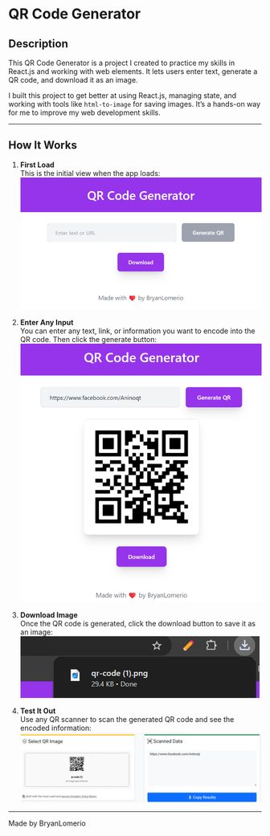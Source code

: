 # QR Code Generator

## Description

This QR Code Generator is a project I created to practice my skills in React.js and working with web elements. It lets users enter text, generate a QR code, and download it as an image.

I built this project to get better at using React.js, managing state, and working with tools like `html-to-image` for saving images. It’s a hands-on way for me to improve my web development skills.

---

## How It Works

1. **First Load**  
   This is the initial view when the app loads:  
   ![QR Code Initial Load](./src/assets/qr1.png)  

2. **Enter Any Input**  
   You can enter any text, link, or information you want to encode into the QR code. Then click the generate button:  
   ![Enter Input to Generate QR](./src/assets/qr2.png)  

3. **Download Image**  
   Once the QR code is generated, click the download button to save it as an image:  
   ![Download QR Code Image](./src/assets/qr3.png)  

4. **Test It Out**  
   Use any QR scanner to scan the generated QR code and see the encoded information:  
   ![Test QR Code with Scanner](./src/assets/qr4.png)  

---

Made by BryanLomerio
